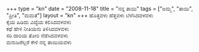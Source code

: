 +++
type   = "kn"
date   = "2008-11-18"
title  = "ನನ್ನ ತಾಯಿ"
tags   = ["ಅಮ್ಮ", "ತಾಯಿ", "ಪ್ರೀತಿ", "ಮಮತೆ"]
layout = "kn"
+++
ಹೊತ್ತವಳು ಹೆತ್ತವಳು ಬೆಳೆಸಿದವಳವಳು \
ಕೈಯ ಹಿಡಿದು ವಿದ್ಯೆಯ ಕಲಿಸಿದವಳವಳು \
ಕಥೆ ಹೇಳಿ ನೀತಿಯನು ತಿಳಿಸಿದವಳವಳು \
ಸರಿ ದಾರಿಯ ತೋರಿ ನೆಡೆಸಿದವಳವಳು \
ಮನುಜರೆಲ್ಲರೆ ಕೇಳಿ ನನ್ನ ತಾಯಿಯವಳು